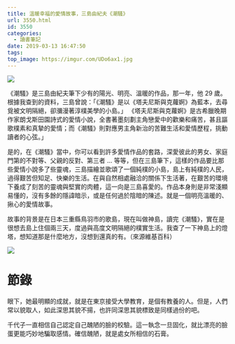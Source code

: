 ```yaml
---
title: 溫暖幸福的愛情故事，三島由紀夫《潮騷》
url: 3550.html
id: 3550
categories:
  - 讀書筆記
date: 2019-03-13 16:47:50
tags:
top_image: https://imgur.com/UDo6ax1.jpg
---
```


![](https://imgur.com/UDo6ax1.jpg)

《潮騷》是三島由紀夫筆下少有的陽光、明亮、溫暖的作品，那一年，他 29 歲。
根據我查到的資料，三島曾說：「《潮騷》是以《塔夫尼斯與克蘿婀》為藍本，去尋覓被文明隔絕，卻瀰漫著淳樸美學的小島。」
《塔夫尼斯與克蘿婀》是古希臘晚期作家朗戈斯田園詩式的愛情小說，全書著墨刻劃主角戀愛中的歡樂和痛苦，甚且謳歌樸素和真摯的愛情；而《潮騷》則對應男主角新治的苦難生活和愛情歷程，挑動讀者的心弦。」

是的，在《潮騷》當中，你可以看到許多愛情作品的套路，深愛彼此的男女、家庭門第的不對等、父親的反對、第三者 ... 等等，但在三島筆下，這樣的作品要比那些愛情小說多了些靈魂，三島描繪並歌頌了一個純樸的小島，島上有純樸的人民，過得艱苦但知足、快樂的生活。在與自然相處融洽的關係下生活著，在艱苦的環境下養成了刻苦的靈魂與堅實的肉體，這一向是三島喜愛的。作品本身則是非常淺顯易懂的，沒有多餘的隱諱暗示，或是任何過於陰暗的陳述。就是一個明亮溫暖的、揪心的愛情故事。

故事的背景是在日本三重縣鳥羽市的歌島，現在叫做神島，讀完《潮騷》，實在是很想去島上住個兩三天，度過與高度文明隔絕的樸實生活。我查了一下神島上的燈塔，想知道那是什麼地方，沒想到還真的有。（來源維基百科） 

![](https://imgur.com/TuQD5Ti.jpg) 


# 節錄
眼下，她最明顯的成就，就是在東京接受大學教育，是個有教養的人。但是，人們常以貌取人，如此深思其貌不揚，也許同深思其貌標致是同樣過份的吧。

千代子一直相信自己認定自己醜陋的臉的校驗。這一執念一旦固化，就比漂亮的臉蛋更能巧妙地騙取感情。確信醜陋，就是處女所相信的石膏。